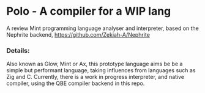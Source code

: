 # Polo - A compiler for a WIP lang
A review Mint programming language analyser and interpreter, based on the Nephrite backend,
 https://github.com/Zekiah-A/Nephrite 

### Details:
Also known as Glow, Mint or Ax, this prototype language aims be be a simple but performant language,
taking influences from languages such as Zig and C. Currently, there is a work in progress interpreter,
and native compiler, using the QBE compiler backend in this repo.